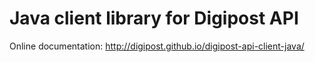 # Java client library for Digipost API
Online documentation:
http://digipost.github.io/digipost-api-client-java/
